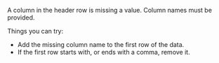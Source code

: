 A column in the header row is missing a value. Column names must be provided.

Things you can try:
- Add the missing column name to the first row of the data.
- If the first row starts with, or ends with a comma, remove it.
